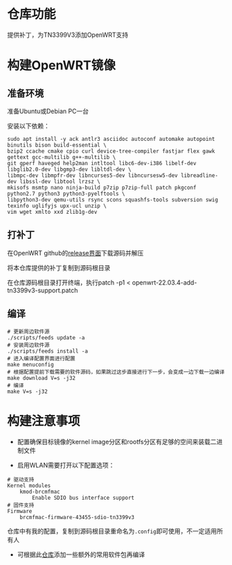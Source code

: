 # 仓库功能

提供补丁，为TN3399V3添加OpenWRT支持

# 构建OpenWRT镜像

## 准备环境

准备Ubuntu或Debian PC一台

安装以下依赖：

```
sudo apt install -y ack antlr3 asciidoc autoconf automake autopoint binutils bison build-essential \
bzip2 ccache cmake cpio curl device-tree-compiler fastjar flex gawk gettext gcc-multilib g++-multilib \
git gperf haveged help2man intltool libc6-dev-i386 libelf-dev libglib2.0-dev libgmp3-dev libltdl-dev \
libmpc-dev libmpfr-dev libncurses5-dev libncursesw5-dev libreadline-dev libssl-dev libtool lrzsz \
mkisofs msmtp nano ninja-build p7zip p7zip-full patch pkgconf python2.7 python3 python3-pyelftools \
libpython3-dev qemu-utils rsync scons squashfs-tools subversion swig texinfo uglifyjs upx-ucl unzip \
vim wget xmlto xxd zlib1g-dev
```

## 打补丁

在OpenWRT github的[release界面](https://github.com/openwrt/openwrt/releases)下载源码并解压

将本仓库提供的补丁复制到源码根目录

在仓库源码根目录打开终端，执行patch -p1 < openwrt-22.03.4-add-tn3399v3-support.patch

## 编译

```
# 更新周边软件源
./scripts/feeds update -a
# 安装周边软件源
./scripts/feeds install -a
# 进入编译配置界面进行配置
make menuconfig
# 根据配置提前下载需要的软件源码，如果跳过这步直接进行下一步，会变成一边下载一边编译
make download V=s -j32
# 编译
make V=s -j32
```

# 构建注意事项

- 配置确保目标镜像的kernel image分区和rootfs分区有足够的空间来装载二进制文件

- 启用WLAN需要打开以下配置选项：

```
# 驱动支持
Kernel modules
    kmod-brcmfmac
        Enable SDIO bus interface support
# 固件支持
Firmware
    brcmfmac-firmware-43455-sdio-tn3399v3
```

仓库中有我的配置，复制到源码根目录重命名为`.config`即可使用，不一定适用所有人

- 可根据此[仓库](https://github.com/kenzok8/openwrt-packages)添加一些额外的常用软件包再编译
